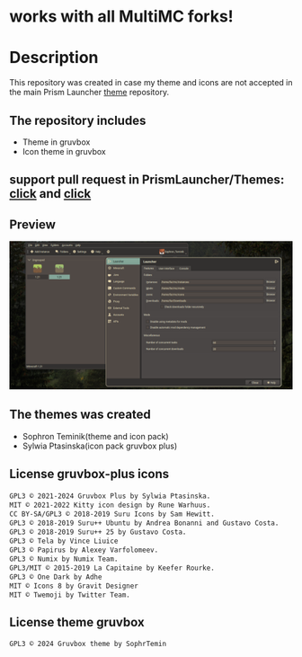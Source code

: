 # works with all MultiMC forks!
# Description
This repository was created in case my theme and icons are not accepted in the main Prism Launcher [theme](https://github.com/PrismLauncher/Themes) repository.
## The repository includes
* Theme in gruvbox
* Icon theme in gruvbox

## support pull request in PrismLauncher/Themes: [click](https://github.com/PrismLauncher/Themes/pull/56) and [click](https://github.com/PrismLauncher/Themes/pull/51)

## Preview
![preview](preview.png)

## The themes was created
* Sophron Teminik(theme and icon pack)
* Sylwia Ptasinska(icon pack gruvbox plus)
## License gruvbox-plus icons

    GPL3 © 2021-2024 Gruvbox Plus by Sylwia Ptasinska.
    MIT © 2021-2022 Kitty icon design by Rune Warhuus.
    CC BY-SA/GPL3 © 2018-2019 Suru Icons by Sam Hewitt.
    GPL3 © 2018-2019 Suru++ Ubuntu by Andrea Bonanni and Gustavo Costa.
    GPL3 © 2018-2019 Suru++ 25 by Gustavo Costa.
    GPL3 © Tela by Vince Liuice
    GPL3 © Papirus by Alexey Varfolomeev.
    GPL3 © Numix by Numix Team.
    GPL3/MIT © 2015-2019 La Capitaine by Keefer Rourke.
    GPL3 © One Dark by Adhe
    MIT © Icons 8 by Gravit Designer
    MIT © Twemoji by Twitter Team.

## License theme gruvbox
```
GPL3 © 2024 Gruvbox theme by SophrTemin
```
